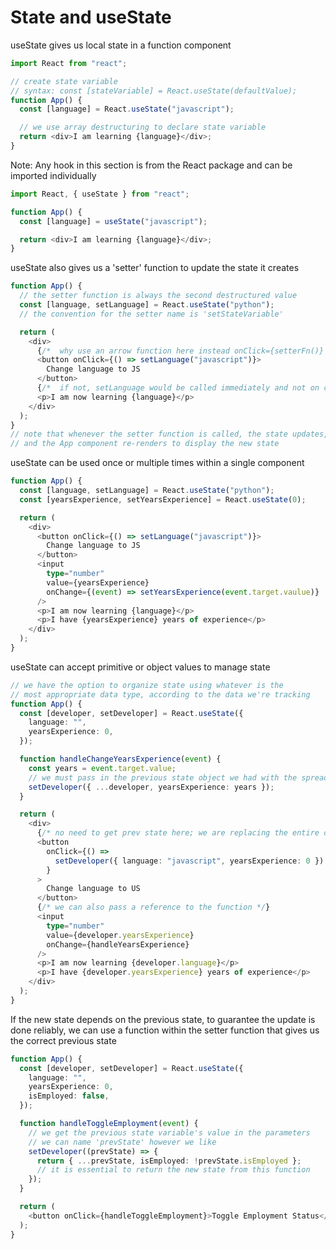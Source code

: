 # State and useState

useState gives us local state in a function component

```ts
import React from "react";

// create state variable
// syntax: const [stateVariable] = React.useState(defaultValue);
function App() {
  const [language] = React.useState("javascript");

  // we use array destructuring to declare state variable
  return <div>I am learning {language}</div>;
}
```

Note: Any hook in this section is from the React package and can be imported individually

```ts
import React, { useState } from "react";

function App() {
  const [language] = useState("javascript");

  return <div>I am learning {language}</div>;
}
```

useState also gives us a 'setter' function to update the state it creates

```ts
function App() {
  // the setter function is always the second destructured value
  const [language, setLanguage] = React.useState("python");
  // the convention for the setter name is 'setStateVariable'

  return (
    <div>
      {/*  why use an arrow function here instead onClick={setterFn()} ? */}
      <button onClick={() => setLanguage("javascript")}>
        Change language to JS
      </button>
      {/*  if not, setLanguage would be called immediately and not on click */}
      <p>I am now learning {language}</p>
    </div>
  );
}
// note that whenever the setter function is called, the state updates,
// and the App component re-renders to display the new state
```

useState can be used once or multiple times within a single component

```ts
function App() {
  const [language, setLanguage] = React.useState("python");
  const [yearsExperience, setYearsExperience] = React.useState(0);

  return (
    <div>
      <button onClick={() => setLanguage("javascript")}>
        Change language to JS
      </button>
      <input
        type="number"
        value={yearsExperience}
        onChange={(event) => setYearsExperience(event.target.vaulue)}
      />
      <p>I am now learning {language}</p>
      <p>I have {yearsExperience} years of experience</p>
    </div>
  );
}
```

useState can accept primitive or object values to manage state

```ts
// we have the option to organize state using whatever is the
// most appropriate data type, according to the data we're tracking
function App() {
  const [developer, setDeveloper] = React.useState({
    language: "",
    yearsExperience: 0,
  });

  function handleChangeYearsExperience(event) {
    const years = event.target.value;
    // we must pass in the previous state object we had with the spread operator
    setDeveloper({ ...developer, yearsExperience: years });
  }

  return (
    <div>
      {/* no need to get prev state here; we are replacing the entire object */}
      <button
        onClick={() =>
          setDeveloper({ language: "javascript", yearsExperience: 0 })
        }
      >
        Change language to US
      </button>
      {/* we can also pass a reference to the function */}
      <input
        type="number"
        value={developer.yearsExperience}
        onChange={handleYearsExperience}
      />
      <p>I am now learning {developer.language}</p>
      <p>I have {developer.yearsExperience} years of experience</p>
    </div>
  );
}
```

If the new state depends on the previous state, to guarantee the update is done reliably, we can use a function within the setter function that gives us the correct previous state

```ts
function App() {
  const [developer, setDeveloper] = React.useState({
    language: "",
    yearsExperience: 0,
    isEmployed: false,
  });

  function handleToggleEmployment(event) {
    // we get the previous state variable's value in the parameters
    // we can name 'prevState' however we like
    setDeveloper((prevState) => {
      return { ...prevState, isEmployed: !prevState.isEmployed };
      // it is essential to return the new state from this function
    });
  }

  return (
    <button onClick={handleToggleEmployment}>Toggle Employment Status</button>
  );
}
```
